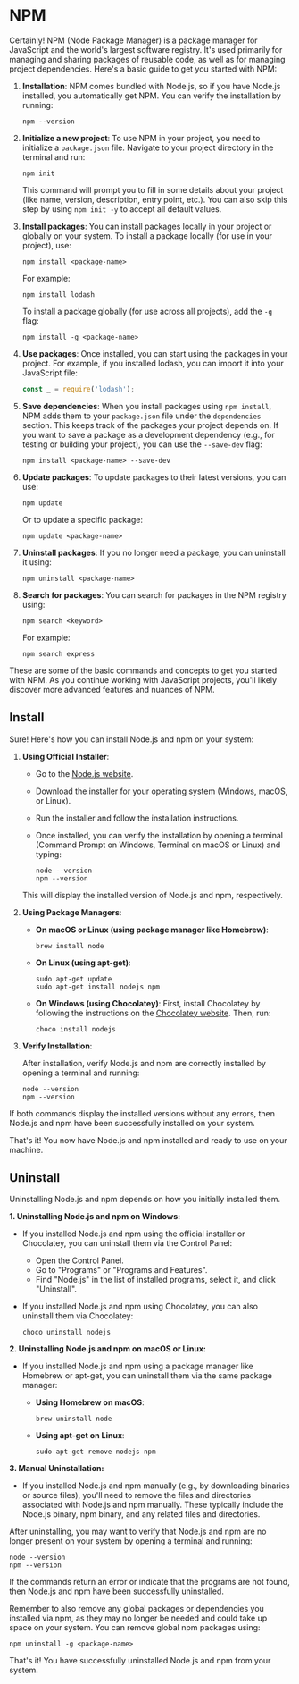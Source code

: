 # NPM

Certainly! NPM (Node Package Manager) is a package manager for JavaScript and the world's largest software registry. It's used primarily for managing and sharing packages of reusable code, as well as for managing project dependencies. Here's a basic guide to get you started with NPM:

1. **Installation**: NPM comes bundled with Node.js, so if you have Node.js installed, you automatically get NPM. You can verify the installation by running:

    ```
    npm --version
    ```

2. **Initialize a new project**: To use NPM in your project, you need to initialize a `package.json` file. Navigate to your project directory in the terminal and run:

    ```
    npm init
    ```

    This command will prompt you to fill in some details about your project (like name, version, description, entry point, etc.). You can also skip this step by using `npm init -y` to accept all default values.

3. **Install packages**: You can install packages locally in your project or globally on your system. To install a package locally (for use in your project), use:

    ```
    npm install <package-name>
    ```

    For example:

    ```
    npm install lodash
    ```

    To install a package globally (for use across all projects), add the `-g` flag:

    ```
    npm install -g <package-name>
    ```

4. **Use packages**: Once installed, you can start using the packages in your project. For example, if you installed lodash, you can import it into your JavaScript file:

    ```javascript
    const _ = require('lodash');
    ```

5. **Save dependencies**: When you install packages using `npm install`, NPM adds them to your `package.json` file under the `dependencies` section. This keeps track of the packages your project depends on. If you want to save a package as a development dependency (e.g., for testing or building your project), you can use the `--save-dev` flag:

    ```
    npm install <package-name> --save-dev
    ```

6. **Update packages**: To update packages to their latest versions, you can use:

    ```
    npm update
    ```

    Or to update a specific package:

    ```
    npm update <package-name>
    ```

7. **Uninstall packages**: If you no longer need a package, you can uninstall it using:

    ```
    npm uninstall <package-name>
    ```

8. **Search for packages**: You can search for packages in the NPM registry using:

    ```
    npm search <keyword>
    ```

    For example:

    ```
    npm search express
    ```

These are some of the basic commands and concepts to get you started with NPM. As you continue working with JavaScript projects, you'll likely discover more advanced features and nuances of NPM.

## Install
Sure! Here's how you can install Node.js and npm on your system:

1. **Using Official Installer**:

   - Go to the [Node.js website](https://nodejs.org/).
   - Download the installer for your operating system (Windows, macOS, or Linux).
   - Run the installer and follow the installation instructions.
   - Once installed, you can verify the installation by opening a terminal (Command Prompt on Windows, Terminal on macOS or Linux) and typing:

     ```
     node --version
     npm --version
     ```

   This will display the installed version of Node.js and npm, respectively.

2. **Using Package Managers**:

   - **On macOS or Linux (using package manager like Homebrew)**:
     ```
     brew install node
     ```

   - **On Linux (using apt-get)**:
     ```
     sudo apt-get update
     sudo apt-get install nodejs npm
     ```

   - **On Windows (using Chocolatey)**:
     First, install Chocolatey by following the instructions on the [Chocolatey website](https://chocolatey.org/install).
     Then, run:
     ```
     choco install nodejs
     ```

3. **Verify Installation**:

   After installation, verify Node.js and npm are correctly installed by opening a terminal and running:
   ```
   node --version
   npm --version
   ```

If both commands display the installed versions without any errors, then Node.js and npm have been successfully installed on your system.

That's it! You now have Node.js and npm installed and ready to use on your machine.

## Uninstall

Uninstalling Node.js and npm depends on how you initially installed them.

**1. Uninstalling Node.js and npm on Windows:**

- If you installed Node.js and npm using the official installer or Chocolatey, you can uninstall them via the Control Panel:

  - Open the Control Panel.
  - Go to "Programs" or "Programs and Features".
  - Find "Node.js" in the list of installed programs, select it, and click "Uninstall".

- If you installed Node.js and npm using Chocolatey, you can also uninstall them via Chocolatey:

  ```
  choco uninstall nodejs
  ```

**2. Uninstalling Node.js and npm on macOS or Linux:**

- If you installed Node.js and npm using a package manager like Homebrew or apt-get, you can uninstall them via the same package manager:

  - **Using Homebrew on macOS**:
    ```
    brew uninstall node
    ```

  - **Using apt-get on Linux**:
    ```
    sudo apt-get remove nodejs npm
    ```

**3. Manual Uninstallation:**

- If you installed Node.js and npm manually (e.g., by downloading binaries or source files), you'll need to remove the files and directories associated with Node.js and npm manually. These typically include the Node.js binary, npm binary, and any related files and directories.

After uninstalling, you may want to verify that Node.js and npm are no longer present on your system by opening a terminal and running:

```
node --version
npm --version
```

If the commands return an error or indicate that the programs are not found, then Node.js and npm have been successfully uninstalled.

Remember to also remove any global packages or dependencies you installed via npm, as they may no longer be needed and could take up space on your system. You can remove global npm packages using:

```
npm uninstall -g <package-name>
```

That's it! You have successfully uninstalled Node.js and npm from your system.